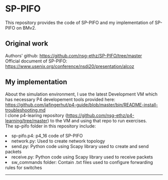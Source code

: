 # SP-PIFO
This repository provides the code of SP-PIFO and my implementation of SP-PIFO on BMv2.
## Original work
Authors' github: https://github.com/nsg-ethz/SP-PIFO/tree/master
<br>
Official document of SP-PIFO: https://www.usenix.org/conference/nsdi20/presentation/alcoz
## My implementation
About the simulation environment, I use the latest Development VM which has necessary P4 developement tools provided here: https://github.com/jafingerhut/p4-guide/blob/master/bin/README-install-troubleshooting.md
<br>
I clone p4-learing repository (https://github.com/nsg-ethz/p4-learning/tree/master) to the VM and using that repo to run exercises.
<br>
The sp-pifo folder in this repository include:
<li> sp-pifo.p4: p4_16 code of SP-PIFO
<li> network.py: Used to create network topology
<li> send.py: Python code using Scapy library used to create and send packets 
<li> receive.py: Python code using Scapy library used to receive packets
<li> sw_commands folder: Contain .txt files used to configure forwarding rules for switches
<br>
<hr>
